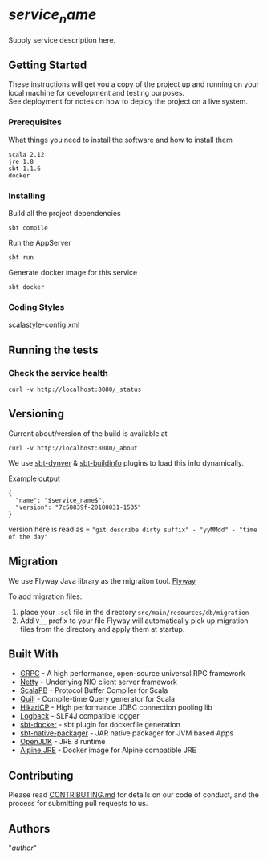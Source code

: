 # $service_name$

Supply service description here.

## Getting Started

These instructions will get you a copy of the project up and running on your local machine for development and testing purposes.<br/>
See deployment for notes on how to deploy the project on a live system.

### Prerequisites

What things you need to install the software and how to install them

```
scala 2.12
jre 1.8
sbt 1.1.6
docker
```

### Installing

Build all the project dependencies
```
sbt compile
```

Run the AppServer

```
sbt run
```

Generate docker image for this service
```
sbt docker
```

### Coding Styles
scalastyle-config.xml

## Running the tests

### Check the service health

```
curl -v http://localhost:8080/_status
```

## Versioning

Current about/version of the build is available at
```
curl -v http://localhost:8080/_about
```
We use [sbt-dynver](https://github.com/dwijnand/sbt-dynver) & [sbt-buildinfo](https://github.com/sbt/sbt-buildinfo) plugins to load this info dynamically.

Example output
```
{
  "name": "$service_name$",
  "version": "7c58839f-20180831-1535"
}
```
version here is read as = `"git describe dirty suffix" - "yyMMdd" - "time of the day"`


## Migration
We use Flyway Java library as the migraiton tool. [Flyway](https://flywaydb.org/getstarted/)

To add migration files:
1. place your `.sql` file in the directory `src/main/resources/db/migration`
2. Add `V__` prefix to your file 
Flyway will automatically pick up migration files from the directory and apply them at startup.


## Built With

* [GRPC](https://grpc.io/) - A high performance, open-source universal RPC framework
* [Netty](http://netty.io/) - Underlying NIO client server framework
* [ScalaPB](https://scalapb.github.io/) - Protocol Buffer Compiler for Scala
* [Quill](https://getquill.io/) - Compile-time Query generator for Scala
* [HikariCP](http://brettwooldridge.github.io/HikariCP/) - High performance JDBC connection pooling lib 
* [Logback](https://logback.qos.ch/) - SLF4J compatible logger 
* [sbt-docker](https://github.com/marcuslonnberg/sbt-docker) - sbt plugin for dockerfile generation
* [sbt-native-packager](https://github.com/sbt/sbt-native-packager) - JAR native packager for JVM based Apps
* [OpenJDK](http://openjdk.java.net/projects/jdk8u/) - JRE 8 runtime
* [Alpine JRE](https://github.com/docker-library/openjdk/blob/master/8/jre/alpine/Dockerfile) - Docker image for Alpine compatible JRE

## Contributing

Please read [CONTRIBUTING.md](https://gist.github.com/PurpleBooth/b24679402957c63ec426) for details on our code of conduct, and the process for submitting pull requests to us.

## Authors
"$author$"
